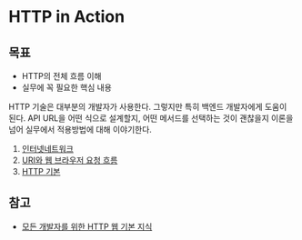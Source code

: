 # HTTP in Action
## 목표
- HTTP의 전체 흐름 이해
- 실무에 꼭 필요한 핵심 내용

HTTP 기술은 대부분의 개발자가 사용한다. 그렇지만 특히 백엔드 개발자에게 도움이 된다. API URL을 어떤 식으로 설계할지, 
어떤 메서드를 선택하는 것이 괜찮을지 이론을 넘어 실무에서 적용방법에 대해 이야기한다.

1. [인터넷네트워크](./1_인터넷_네트워크/README.md)
2. [URI와 웹 브라우저 요청 흐름](./2_URI와_웹_브라우저_요청_흐름/README.md)
3. [HTTP 기본](./3_HTTP_기본/README.md)

## 참고
- [모든 개발자를 위한 HTTP 웹 기본 지식](https://www.inflearn.com/course/http-%EC%9B%B9-%EB%84%A4%ED%8A%B8%EC%9B%8C%ED%81%AC/dashboard)